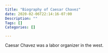 ```yaml
---
title: "Biography of Caesar Chavez"
date: 2020-02-06T22:14:16-07:00
Description: ""
Tags: []
Categories: []

---
```


Caesar Chavez was a labor organizer in the west. 
